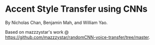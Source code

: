 # Accent Style Transfer using CNNs

By Nicholas Chan, Benjamin Mah, and William Yao.

Based on mazzzystar's work @ https://github.com/mazzzystar/randomCNN-voice-transfer/tree/master.
